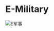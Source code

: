# E-Military
![E军事](https://github.com/gaochaoqwe/E-Military/assets/50293201/20eb50d2-32cb-4bee-af64-ab91ea2a14ba)
